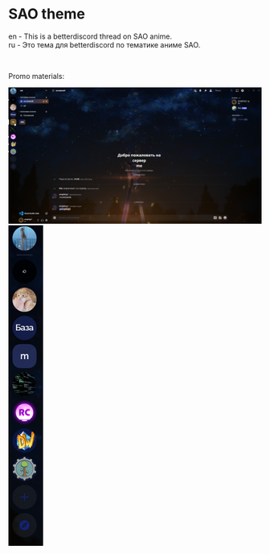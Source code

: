 # SAO theme
en - This is a betterdiscord thread on SAO anime.     
ru - Это тема для betterdiscord по тематике аниме SAO.

 

Promo materials:

![alt text](https://github.com/erophey7/SAO_Discord_theme/blob/master/Assets/promo0.png?raw=true)
![alt text](https://github.com/erophey7/SAO_Discord_theme/blob/master/Assets/promo1.gif?raw=true)